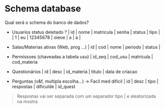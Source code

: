 # Schema database

Qual será o schema do banco de dados?

- Usuarios                 status deletado ?
| id | nome | matricula | senha | status | tipo | 
| 1  | eu   | 12345678  | oieoe | a      | a    |

- Salas/Materias ativas  (Web, prog ...)
| id | cod | nome | periodo | status |

- Permissoes (chaveadas a tabela usu)
| id_seq | cod_usu | matricula | cod_materia 

- Questionários
| id | desc | id_materia | titulo | data de criacao

- Perguntas (v&f, multipla escolha...) -> Facil med dificil
| id | desc | tipo | respostas | dificulde | id_quest
> Respostas vai ser separada com um separador tipo | e aleatorizada na mostra


